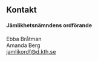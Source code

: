 ## Kontakt

#### Jämlikhetsnämndens ordförande

Ebba Bråtman</br>
Amanda Berg</br>
[jamlikordf@d.kth.se](mailto:jamlikordf@d.kth.se)